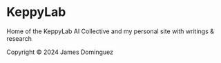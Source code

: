 # KeppyLab
Home of the KeppyLab AI Collective and my personal site with writings & research

Copyright &copy; 2024 James Dominguez

